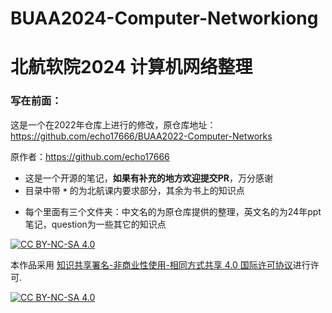 # BUAA2024-Computer-Networkiong
# 北航软院2024 计算机网络整理

### 写在前面：
这是一个在2022年仓库上进行的修改，原仓库地址：https://github.com/echo17666/BUAA2022-Computer-Networks

原作者：https://github.com/echo17666

- 这是一个开源的笔记，**如果有补充的地方欢迎提交PR**，万分感谢
- 目录中带 **`*`** 的为北航课内要求部分，其余为书上的知识点

* 每个里面有三个文件夹：中文名的为原仓库提供的整理，英文名的为24年ppt笔记，question为一些其它的知识点

[![CC BY-NC-SA 4.0][cc-by-nc-sa-shield]][cc-by-nc-sa]

本作品采用
[知识共享署名-非商业性使用-相同方式共享 4.0 国际许可协议][cc-by-nc-sa]进行许可.

[![CC BY-NC-SA 4.0][cc-by-nc-sa-image]][cc-by-nc-sa]

[cc-by-nc-sa]: http://creativecommons.org/licenses/by-nc-sa/4.0/
[cc-by-nc-sa-image]: https://licensebuttons.net/l/by-nc-sa/4.0/88x31.png
[cc-by-nc-sa-shield]: https://img.shields.io/badge/License-CC%20BY--NC--SA%204.0-lightgrey.svg
